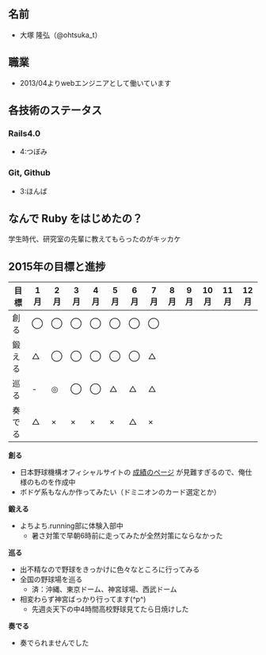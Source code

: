 ## 名前

* 大塚 隆弘（@ohtsuka\_t）

## 職業

* 2013/04よりwebエンジニアとして働いています

## 各技術のステータス

### Rails4.0

* 4:つぼみ

### Git, Github

* 3:ほんば

## なんで Ruby をはじめたの？

学生時代、研究室の先輩に教えてもらったのがキッカケ

## 2015年の目標と進捗

| 目標   | 1月 | 2月 | 3月 | 4月 | 5月 | 6月 | 7月 | 8月 | 9月 | 10月 | 11月 | 12月 |
|--------|-----|-----|-----|-----|-----|-----|-----|-----|-----|------|------|------|
| 創る   | ◯   | ◯   | ◯   | ◯   | ◯   | ◯   | ◯   |     |     |      |      |      |
| 鍛える | △   | ◯   | ◯   | ◯   | ◯   | ◯   | △   |     |     |      |      |      |
| 巡る   | -   | ◎   | ◯   | ◯   | △   | △   | △   |     |     |      |      |      |
| 奏でる | △   | ×   | ×   | ×   | ×   | △   | ×   |     |     |      |      |      |

**創る**

* 日本野球機構オフィシャルサイトの [成績のページ](http://bis.npb.or.jp/2015/stats/idb1_d.html) が見難すぎるので、俺仕様のものを作成中
* ボドゲ系もなんか作ってみたい（ドミニオンのカード選定とか）

**鍛える**

* よちよち.running部に体験入部中
    * 暑さ対策で早朝6時前に走ってみたが全然対策にならなかった

**巡る**

* 出不精なので野球をきっかけに色々なところに行ってみる
* 全国の野球場を巡る
    * 済：沖縄、東京ドーム、神宮球場、西武ドーム
* 相変わらず神宮ばっかり行ってます(^p^)
    * 先週炎天下の中4時間高校野球見てたら日焼けした

**奏でる**

* 奏でられませんでした
